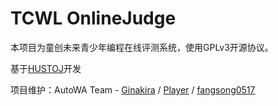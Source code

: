 # TCWL OnlineJudge

本项目为童创未来青少年编程在线评测系统，使用GPLv3开源协议。

基于[HUSTOJ](https://github.com/zhblue/hustoj/)开发

项目维护：AutoWA Team - [Ginakira](https://github.com/Ginakira) / [Player](https://github.com/wangjianduo) / [fangsong0517](https://github.com/fangsong0517)
